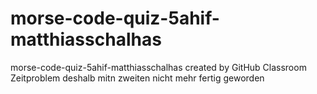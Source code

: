# morse-code-quiz-5ahif-matthiasschalhas
morse-code-quiz-5ahif-matthiasschalhas created by GitHub Classroom
Zeitproblem deshalb mitn zweiten nicht mehr fertig geworden
